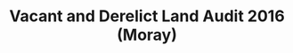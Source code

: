 ---
schema: default
title: Vacant and Derelict Land Audit 2016 (Moray)
organization: Moray Council
notes: Vacant and Derelict Land Audit 2016 (Moray) The Scottish Vacant and Derelict Land Survey is a data collection undertaken to establish the extent and state of vacant and derelict land in Scotland. The survey has been operating since 1988, and is managed by the Scottish Government Communities Analysis Division. The data is sourced from local authorities and the Loch Lomond and Trossachs National Park Authority.
resources:

  - name: Vacant and Derelict Land Audit 2016 (Moray) FEATURE LAYER
  - url: 
  - format: FEATURE LAYER

license: 
category:

  - INSPIRE

  - Planning


  - 

maintainer: Tim Wisniewski
maintainer_email: tim@timwis.com
---